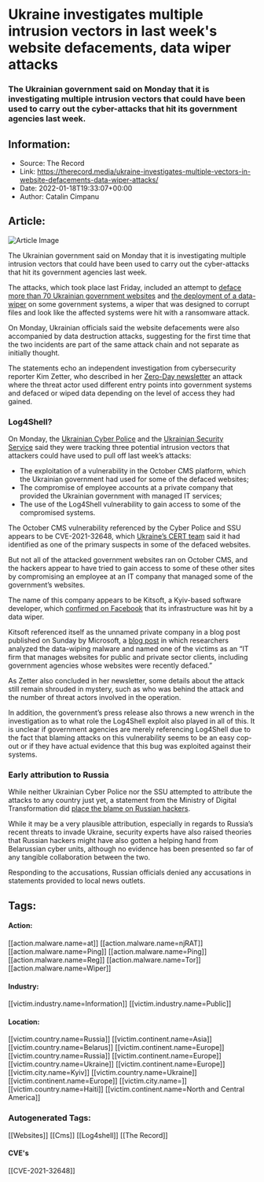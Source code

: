 # Ukraine investigates multiple intrusion vectors in last week's website defacements, data wiper attacks
### The Ukrainian government said on Monday that it is investigating multiple intrusion vectors that could have been used to carry out the cyber-attacks that hit its government agencies last week.

## Information:
+ Source: The Record
+ Link: https://therecord.media/ukraine-investigates-multiple-vectors-in-website-defacements-data-wiper-attacks/
+ Date: 2022-01-18T19:33:07+00:00
+ Author: Catalin Cimpanu


## Article:
![Article Image](https://therecord.media/wp-content/uploads/2022/01/Ukraine-kyiv-soldiers-military.jpg)

The Ukrainian government said on Monday that it is investigating multiple intrusion vectors that could have been used to carry out the cyber-attacks that hit its government agencies last week.


The attacks, which took place last Friday, included an attempt to [deface more than 70 Ukrainian government websites](https://therecord.media/hackers-deface-ukrainian-government-websites/) and [the deployment of a data-wiper](https://therecord.media/microsoft-data-wiping-malware-disguised-as-ransomware-targets-ukraine-again/) on some government systems, a wiper that was designed to corrupt files and look like the affected systems were hit with a ransomware attack.


On Monday, Ukrainian officials said the website defacements were also accompanied by data destruction attacks, suggesting for the first time that the two incidents are part of the same attack chain and not separate as initially thought.


The statements echo an independent investigation from cybersecurity reporter Kim Zetter, who described in her [Zero-Day newsletter](https://zetter.substack.com/p/what-we-know-and-dont-know-about) an attack where the threat actor used different entry points into government systems and defaced or wiped data depending on the level of access they had gained.


### Log4Shell?


On Monday, the [Ukrainian Cyber Police](https://www.cyberpolice.gov.ua/news/kiberpolicziya-derzhspeczzvyazku-ta-sbu-razom-iz-mizhnarodnymy-ekspertamy-vstanovlyuyut-dzherela-poxodzhennya-kiberatak-na-derzhavni-vebsajty-897/) and the [Ukrainian Security Service](https://ssu.gov.ua/novyny/sbu-narazi-vidnovleno-robotu-95-saitiv-shcho-postrazhdaly-vid-kiberataky-na-derzhavni-resursy) said they were tracking three potential intrusion vectors that attackers could have used to pull off last week’s attacks:


* The exploitation of a vulnerability in the October CMS platform, which the Ukrainian government had used for some of the defaced websites;
* The compromise of employee accounts at a private company that provided the Ukrainian government with managed IT services;
* The use of the Log4Shell vulnerability to gain access to some of the compromised systems.


The October CMS vulnerability referenced by the Cyber Police and SSU appears to be CVE-2021-32648, which [Ukraine’s CERT team](https://www.cvedetails.com/cve/CVE-2021-32648/) said it had identified as one of the primary suspects in some of the defaced websites.


But not all of the attacked government websites ran on October CMS, and the hackers appear to have tried to gain access to some of these other sites by compromising an employee at an IT company that managed some of the government’s websites.


The name of this company appears to be Kitsoft, a Kyiv-based software developer, which [confirmed on Facebook](https://www.facebook.com/story.php?story_fbid=4922505641201033&id=147727725345539) that its infrastructure was hit by a data wiper.


Kitsoft referenced itself as the unnamed private company in a blog post published on Sunday by Microsoft, a [blog post](https://blogs.microsoft.com/on-the-issues/2022/01/15/mstic-malware-cyberattacks-ukraine-government/) in which researchers analyzed the data-wiping malware and named one of the victims as an “IT firm that manages websites for public and private sector clients, including government agencies whose websites were recently defaced.”


As Zetter also concluded in her newsletter, some details about the attack still remain shrouded in mystery, such as who was behind the attack and the number of threat actors involved in the operation.


In addition, the government’s press release also throws a new wrench in the investigation as to what role the Log4Shell exploit also played in all of this. It is unclear if government agencies are merely referencing Log4Shell due to the fact that blaming attacks on this vulnerability seems to be an easy cop-out or if they have actual evidence that this bug was exploited against their systems.


### Early attribution to Russia


While neither Ukrainian Cyber Police nor the SSU attempted to attribute the attacks to any country just yet, a statement from the Ministry of Digital Transformation did [place the blame on Russian hackers](https://thedigital.gov.ua/news/rosiya-mae-namir-zniziti-doviru-do-vladi-feykami-pro-vrazlivist-kritichnoi-informatsiynoi-infrastrukturi-ta-zliv-danikh-ukraintsiv).


While it may be a very plausible attribution, especially in regards to Russia’s recent threats to invade Ukraine, security experts have also raised theories that Russian hackers might have also gotten a helping hand from Belarussian cyber units, although no evidence has been presented so far of any tangible collaboration between the two.


Responding to the accusations, Russian officials denied any accusations in statements provided to local news outlets.





## Tags:

#### Action:
[[action.malware.name=at]] [[action.malware.name=njRAT]] [[action.malware.name=Ping]] [[action.malware.name=Ping]] [[action.malware.name=Reg]] [[action.malware.name=Tor]] [[action.malware.name=Wiper]]

#### Industry:
[[victim.industry.name=Information]] [[victim.industry.name=Public]]

#### Location:
[[victim.country.name=Russia]] [[victim.continent.name=Asia]] [[victim.country.name=Belarus]] [[victim.continent.name=Europe]] [[victim.country.name=Russia]] [[victim.continent.name=Europe]] [[victim.country.name=Ukraine]] [[victim.continent.name=Europe]] [[victim.city.name=Kyiv]] [[victim.country.name=Ukraine]] [[victim.continent.name=Europe]] [[victim.city.name=]] [[victim.country.name=Haiti]] [[victim.continent.name=North and Central America]]

### Autogenerated Tags:
[[Websites]] [[Cms]] [[Log4shell]] [[The Record]]
#### CVE's
[[CVE-2021-32648]]

